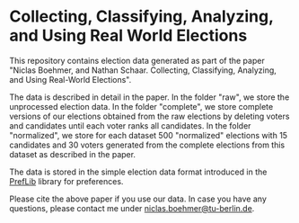 # Collecting, Classifying, Analyzing, and Using Real World Elections

This repository contains election data generated as part of the paper "Niclas Boehmer, and Nathan Schaar. Collecting, Classifying, Analyzing, and Using Real-World Elections".

The data is described in detail in the paper. In the folder "raw", we store the unprocessed election data. In the folder "complete", we store complete versions of our elections obtained from the raw elections by deleting voters and candidates until each voter ranks all candidates. In the folder "normalized", we store for each dataset 500 "normalized" elections with 15 candidates and 30 voters generated from the complete elections from this dataset as described in the paper. 

The data is stored in the simple election data format introduced in the [PrefLib](preflib.org/data/format) library for preferences.

Please cite the above paper if you use our data. In case you have any questions, please contact me under <niclas.boehmer@tu-berlin.de>.
